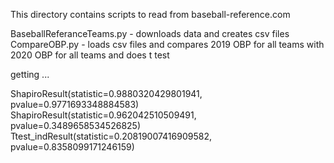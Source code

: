This directory contains scripts to read from baseball-reference.com

BaseballReferanceTeams.py - downloads data and creates csv files
CompareOBP.py - loads csv files and compares 2019 OBP for all teams with 2020 OBP for all teams and does t test

getting ...

ShapiroResult(statistic=0.9880320429801941, pvalue=0.9771693348884583)
ShapiroResult(statistic=0.962042510509491, pvalue=0.3489658534526825)
Ttest_indResult(statistic=0.20819007416909582, pvalue=0.8358099171246159)